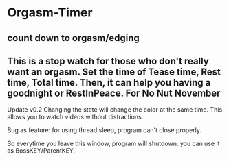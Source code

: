 # Orgasm-Timer
count down to orgasm/edging
--------------------------------------------------
This is a stop watch for those who don't really want an orgasm.
Set the time of Tease time, Rest time, Total time.
Then, it can help you having a goodnight or RestInPeace.
For No Nut November
--------------------------------------------------
Update v0.2 
Changing the state will change the color at the same time.
This allows you to watch videos without distractions.



Bug as feature: for using thread.sleep, program can't close properly.

  So everytime you leave this window, program will shutdown.
  you can use it as BossKEY/ParentKEY.
